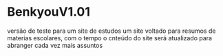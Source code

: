 # BenkyouV1.01
versão de teste para um site de estudos
um site voltado para resumos de materias escolares, com o tempo o cnteúdo do site será atualizado para abranger cada vez mais assuntos 
